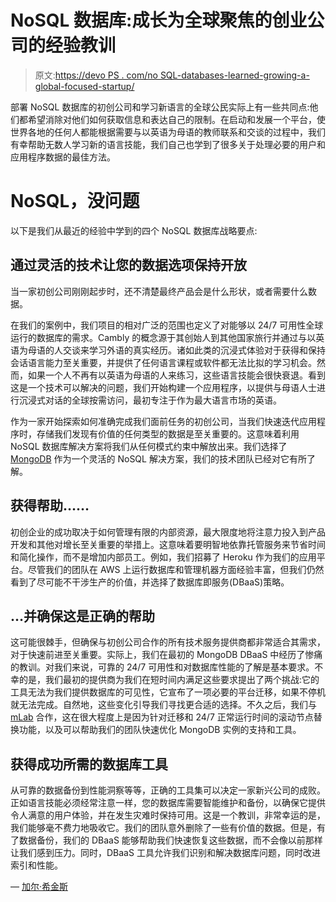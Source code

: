 # NoSQL 数据库:成长为全球聚焦的创业公司的经验教训

> 原文:[https://devo PS . com/no SQL-databases-learned-growing-a-global-focused-startup/](https://devops.com/nosql-databases-lessons-learned-growing-a-globally-focused-startup/)

部署 NoSQL 数据库的初创公司和学习新语言的全球公民实际上有一些共同点:他们都希望消除对他们如何获取信息和表达自己的限制。在启动和发展一个平台，使世界各地的任何人都能根据需要与以英语为母语的教师联系和交谈的过程中，我们有幸帮助无数人学习新的语言技能，我们自己也学到了很多关于处理必要的用户和应用程序数据的最佳方法。

# NoSQL，没问题

以下是我们从最近的经验中学到的四个 NoSQL 数据库战略要点:

## **通过灵活的技术让您的数据选项保持开放**

当一家初创公司刚刚起步时，还不清楚最终产品会是什么形状，或者需要什么数据。

在我们的案例中，我们项目的相对广泛的范围也定义了对能够以 24/7 可用性全球运行的数据库的需求。Cambly 的概念源于其创始人到其他国家旅行并通过与以英语为母语的人交谈来学习外语的真实经历。诸如此类的沉浸式体验对于获得和保持会话语言能力至关重要，并提供了任何语言课程或软件都无法比拟的学习机会。然而，如果一个人不再有以英语为母语的人来练习，这些语言技能会很快衰退。看到这是一个技术可以解决的问题，我们开始构建一个应用程序，以提供与母语人士进行沉浸式对话的全球按需访问，最初专注于作为最大语言市场的英语。

作为一家开始探索如何准确完成我们面前任务的初创公司，当我们快速迭代应用程序时，存储我们发现有价值的任何类型的数据是至关重要的。这意味着利用 NoSQL 数据库解决方案将我们从任何模式约束中解放出来。我们选择了 [MongoDB](https://en.wikipedia.org/wiki/MongoDB) 作为一个灵活的 NoSQL 解决方案，我们的技术团队已经对它有所了解。

## **获得帮助……** 

初创企业的成功取决于如何管理有限的内部资源，最大限度地将注意力投入到产品开发和其他对增长至关重要的举措上。这意味着要明智地依靠托管服务来节省时间和简化操作，而不是增加内部员工。例如，我们招募了 Heroku 作为我们的应用平台。尽管我们的团队在 AWS 上运行数据库和管理机器方面经验丰富，但我们仍然看到了尽可能不干涉生产的价值，并选择了数据库即服务(DBaaS)策略。

## **…并确保这是正确的帮助**

这可能很棘手，但确保与初创公司合作的所有技术服务提供商都非常适合其需求，对于快速前进至关重要。实际上，我们在最初的 MongoDB DBaaS 中经历了惨痛的教训。对我们来说，可靠的 24/7 可用性和对数据库性能的了解是基本要求。不幸的是，我们最初的提供商为我们在短时间内满足这些要求提出了两个挑战:它的工具无法为我们提供数据库的可见性，它宣布了一项必要的平台迁移，如果不停机就无法完成。自然地，这些变化引导我们寻找更合适的选择。不久之后，我们与 [mLab](https://mlab.com/) 合作，这在很大程度上是因为针对迁移和 24/7 正常运行时间的滚动节点替换功能，以及可以帮助我们的团队快速优化 MongoDB 实例的支持和工具。

## **获得成功所需的数据库工具**

从可靠的数据备份到性能洞察等等，正确的工具集可以决定一家新兴公司的成败。正如语言技能必须经常注意一样，您的数据库需要智能维护和备份，以确保它提供令人满意的用户体验，并在发生灾难时保持可用。这是一个教训，非常幸运的是，我们能够毫不费力地吸收它。我们的团队意外删除了一些有价值的数据。但是，有了数据备份，我们的 DBaaS 能够帮助我们快速恢复这些数据，而不会像以前那样让我们感到压力。同时，DBaaS 工具允许我们识别和解决数据库问题，同时改进索引和性能。

— [加尔·希金斯](https://devops.com/author/gar-higgins/)